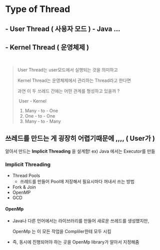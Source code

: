 # Type of Thread

## - User Thread ( 사용자 모드 ) - Java ...

## - Kernel Thread ( 운영체제 ) 

​	

> User Thread는 user모드에서 실행되는 것을 의미하고
>
> Kernel Thread는 운영체제에서 관리하는 Thread라고 한다면
>
> 과연 이 두 쓰레드 간에는 어떤 관계를 형성하고 있을까 ?
>
> ​	   	User  -  Kernel
>
> 1.  Many - to - One
> 2.   One  - to - One
> 3.  Many - to - Many



## 쓰레드를 만드는 게 굉장히 어렵기때문에 ,,,, ( User가 )

알아서 만드는 **Implicit Threading** 을 설계함!  ex) Java 에서는 Executor를 만듦



### Implicit Threading

- Thread Pools 
  - 쓰레드를 만들어 Pool에 저장해서 필요시마다 꺼내서 쓰는 방법
- Fork & Join
- OpenMP
- GCD



#### OpenMp

- Java나 다른 언어에서는 라이브러리를 만들어 새로운 쓰레드를 생성했지만,

  OpenMp 는 이 모든 작업을 Compliler한테 모두 시킴

- 즉, 동시에 진행되어야 하는 곳을 OpenMp library가 알아서 지정해줌 

